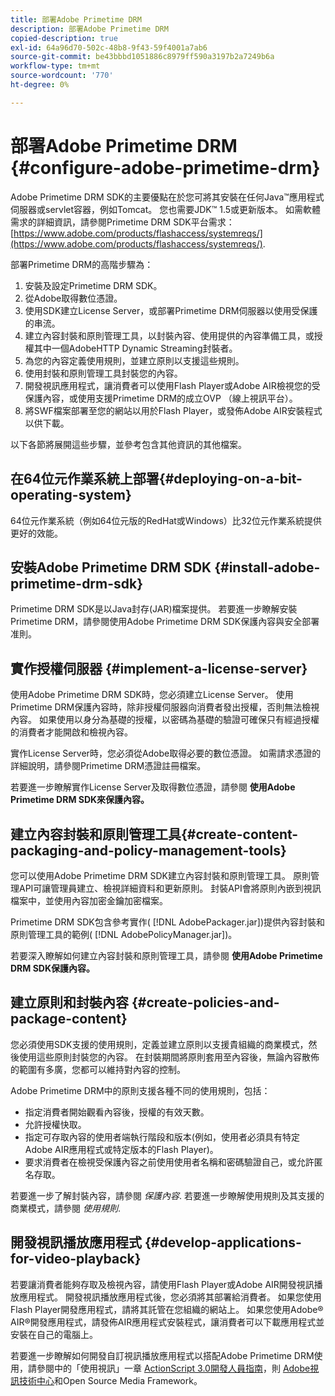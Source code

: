 ```yaml
---
title: 部署Adobe Primetime DRM
description: 部署Adobe Primetime DRM
copied-description: true
exl-id: 64a96d70-502c-48b8-9f43-59f4001a7ab6
source-git-commit: be43bbbd1051886c8979ff590a3197b2a7249b6a
workflow-type: tm+mt
source-wordcount: '770'
ht-degree: 0%

---
```


# 部署Adobe Primetime DRM {#configure-adobe-primetime-drm}

Adobe Primetime DRM SDK的主要優點在於您可將其安裝在任何Java™應用程式伺服器或servlet容器，例如Tomcat。 您也需要JDK™ 1.5或更新版本。 如需軟體需求的詳細資訊，請參閱Primetime DRM SDK平台需求： [https://www.adobe.com/products/flashaccess/systemreqs/](https://www.adobe.com/products/flashaccess/systemreqs/).

部署Primetime DRM的高階步驟為：

1. 安裝及設定Primetime DRM SDK。
1. 從Adobe取得數位憑證。
1. 使用SDK建立License Server，或部署Primetime DRM伺服器以使用受保護的串流。
1. 建立內容封裝和原則管理工具，以封裝內容、使用提供的內容準備工具，或授權其中一個AdobeHTTP Dynamic Streaming封裝者。
1. 為您的內容定義使用規則，並建立原則以支援這些規則。
1. 使用封裝和原則管理工具封裝您的內容。
1. 開發視訊應用程式，讓消費者可以使用Flash Player或Adobe AIR檢視您的受保護內容，或使用支援Primetime DRM的成立OVP （線上視訊平台）。
1. 將SWF檔案部署至您的網站以用於Flash Player，或發佈Adobe AIR安裝程式以供下載。

以下各節將展開這些步驟，並參考包含其他資訊的其他檔案。

## 在64位元作業系統上部署{#deploying-on-a-bit-operating-system}

64位元作業系統（例如64位元版的RedHat或Windows）比32位元作業系統提供更好的效能。

## 安裝Adobe Primetime DRM SDK {#install-adobe-primetime-drm-sdk}

Primetime DRM SDK是以Java封存(JAR)檔案提供。 若要進一步瞭解安裝Primetime DRM，請參閱使用Adobe Primetime DRM SDK保護內容與安全部署准則。

## 實作授權伺服器 {#implement-a-license-server}

使用Adobe Primetime DRM SDK時，您必須建立License Server。 使用Primetime DRM保護內容時，除非授權伺服器向消費者發出授權，否則無法檢視內容。 如果使用以身分為基礎的授權，以密碼為基礎的驗證可確保只有經過授權的消費者才能開啟和檢視內容。

實作License Server時，您必須從Adobe取得必要的數位憑證。 如需請求憑證的詳細說明，請參閱Primetime DRM憑證註冊檔案。

若要進一步瞭解實作License Server及取得數位憑證，請參閱 **使用Adobe Primetime DRM SDK來保護內容。**

## 建立內容封裝和原則管理工具{#create-content-packaging-and-policy-management-tools}

您可以使用Adobe Primetime DRM SDK建立內容封裝和原則管理工具。 原則管理API可讓管理員建立、檢視詳細資料和更新原則。 封裝API會將原則內嵌到視訊檔案中，並使用內容加密金鑰加密檔案。

Primetime DRM SDK包含參考實作( [!DNL AdobePackager.jar])提供內容封裝和原則管理工具的範例( [!DNL AdobePolicyManager.jar])。

若要深入瞭解如何建立內容封裝和原則管理工具，請參閱 **使用Adobe Primetime DRM SDK保護內容。**

## 建立原則和封裝內容 {#create-policies-and-package-content}

您必須使用SDK支援的使用規則，定義並建立原則以支援貴組織的商業模式，然後使用這些原則封裝您的內容。 在封裝期間將原則套用至內容後，無論內容散佈的範圍有多廣，您都可以維持對內容的控制。

Adobe Primetime DRM中的原則支援各種不同的使用規則，包括：

* 指定消費者開始觀看內容後，授權的有效天數。
* 允許授權快取。
* 指定可存取內容的使用者端執行階段和版本(例如，使用者必須具有特定Adobe AIR應用程式或特定版本的Flash Player)。
* 要求消費者在檢視受保護內容之前使用使用者名稱和密碼驗證自己，或允許匿名存取。

若要進一步了解封裝內容，請參閱 *保護內容*. 若要進一步瞭解使用規則及其支援的商業模式，請參閱 *使用規則*.

## 開發視訊播放應用程式 {#develop-applications-for-video-playback}

若要讓消費者能夠存取及檢視內容，請使用Flash Player或Adobe AIR開發視訊播放應用程式。 開發視訊播放應用程式後，您必須將其部署給消費者。 如果您使用Flash Player開發應用程式，請將其託管在您組織的網站上。 如果您使用Adobe® AIR®開發應用程式，請發佈AIR應用程式安裝程式，讓消費者可以下載應用程式並安裝在自己的電腦上。

若要進一步瞭解如何開發自訂視訊播放應用程式以搭配Adobe Primetime DRM使用，請參閱中的「使用視訊」一章 [ActionScript 3.0開發人員指南](https://help.adobe.com/en_US/as3/dev/WS9936fa0d5984e93b3f4f38ec1272a447844-8000.html)，則 [Adobe視訊技術中心](https://www.adobe.com/devnet/video/)和Open Source Media Framework。
